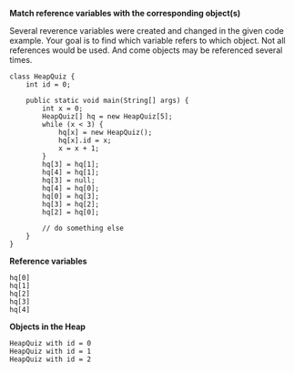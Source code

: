 **Match reference variables with the corresponding object(s)**

Several reverence variables were created and changed in the given code example.
Your goal is to find which variable refers to which object.
Not all references would be used.
And come objects may be referenced several times.

    class HeapQuiz {
        int id = 0;
        
        public static void main(String[] args) {
            int x = 0;
            HeapQuiz[] hq = new HeapQuiz[5];
            while (x < 3) {
                hq[x] = new HeapQuiz();
                hq[x].id = x;
                x = x + 1;
            }
            hq[3] = hq[1];  
            hq[4] = hq[1];  
            hq[3] = null;  
            hq[4] = hq[0];  
            hq[0] = hq[3];  
            hq[3] = hq[2];  
            hq[2] = hq[0];
            
            // do something else
        }
    }  

**Reference variables**

    hq[0]
    hq[1]
    hq[2]
    hq[3]
    hq[4]

**Objects in the Heap**

    HeapQuiz with id = 0
    HeapQuiz with id = 1
    HeapQuiz with id = 2